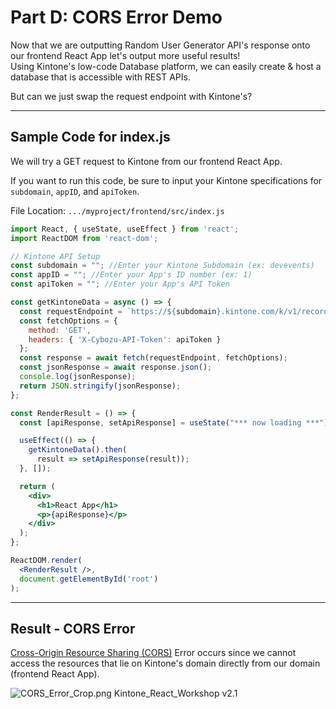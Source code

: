 # Part D: CORS Error Demo

Now that we are outputting Random User Generator API's response onto our frontend React App let's output more useful results!  
Using Kintone's low-code Database platform, we can easily create & host a database that is accessible with REST APIs.

But can we just swap the request endpoint with Kintone's?

---

## Sample Code for index.js
We will try a GET request to Kintone from our frontend React App.

If you want to run this code, be sure to input your Kintone specifications for `subdomain`, `appID`, and `apiToken`.

File Location: `.../myproject/frontend/src/index.js`

```jsx
import React, { useState, useEffect } from 'react';
import ReactDOM from 'react-dom';

// Kintone API Setup
const subdomain = ""; //Enter your Kintone Subdomain (ex: devevents)
const appID = ""; //Enter your App's ID number (ex: 1)
const apiToken = ""; //Enter your App's API Token

const getKintoneData = async () => {
  const requestEndpoint = `https://${subdomain}.kintone.com/k/v1/records.json?app=${appID}`;
  const fetchOptions = {
    method: 'GET',
    headers: { 'X-Cybozu-API-Token': apiToken }
  };
  const response = await fetch(requestEndpoint, fetchOptions);
  const jsonResponse = await response.json();
  console.log(jsonResponse);
  return JSON.stringify(jsonResponse);
};

const RenderResult = () => {
  const [apiResponse, setApiResponse] = useState("*** now loading ***");

  useEffect(() => {
    getKintoneData().then(
      result => setApiResponse(result));
  }, []);

  return (
    <div>
      <h1>React App</h1>
      <p>{apiResponse}</p>
    </div>
  );
};

ReactDOM.render(
  <RenderResult />,
  document.getElementById('root')
);
```

---

## Result - CORS Error

[Cross-Origin Resource Sharing (CORS)](https://developer.mozilla.org/en-US/docs/Web/HTTP/CORS) Error occurs since we cannot access the resources that lie on Kintone's domain directly from our domain (frontend React App).

![CORS_Error_Crop.png Kintone_React_Workshop v2.1](https://user-images.githubusercontent.com/30670749/125892916-ef0f189c-af9f-4dc4-95d6-c0a111bb7238.png)
